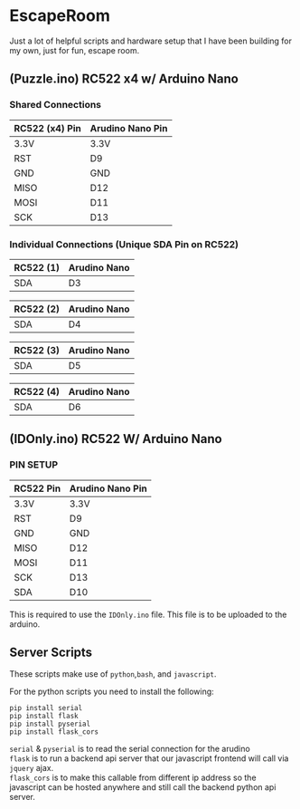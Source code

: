 # EscapeRoom
Just a lot of helpful scripts and hardware setup that I have been building for my own, just for fun, escape room.

## (Puzzle.ino) RC522 x4 w/ Arduino Nano
### Shared Connections
|RC522 (x4) Pin|Arudino Nano Pin|
|----|----|
|3.3V|3.3V|
|RST|D9|
|GND|GND|
|MISO|D12|
|MOSI|D11|
|SCK|D13|

### Individual Connections (Unique SDA Pin on RC522)

|RC522 (1) | Arudino Nano |
| -----| -----|
|SDA|D3|

|RC522 (2) | Arudino Nano |
| -----| -----|
|SDA|D4|

|RC522 (3) | Arudino Nano |
| -----| -----|
|SDA|D5|

|RC522 (4) | Arudino Nano |
| -----| -----|
|SDA|D6|

## (IDOnly.ino) RC522 W/ Arduino Nano
### PIN SETUP

|RC522 Pin|Arudino Nano Pin|
|----|----|
|3.3V|3.3V|
|RST|D9|
|GND|GND|
|MISO|D12|
|MOSI|D11|
|SCK|D13|
|SDA|D10|

This is required to use the `IDOnly.ino` file. This file is to be uploaded to the arduino.

## Server Scripts
These scripts make use of `python`,`bash`, and `javascript`.

For the python scripts you need to install the following:
```
pip install serial
pip install flask
pip install pyserial
pip install flask_cors
```
`serial` & `pyserial` is to read the serial connection for the arudino<br/>
`flask` is to run a backend api server that our javascript frontend will call via `jquery` ajax.<br/>
`flask_cors` is to make this callable from different ip address so the javascript can be hosted anywhere and still call the backend python api server.<br/>
